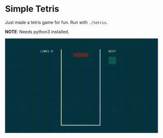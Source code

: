 # Simple Tetris
Just made a tetris game for fun. Run with `./tetris`.

**NOTE**: Needs python3 installed.

![Demo Video](video.gif?raw=true "Demo Video")
